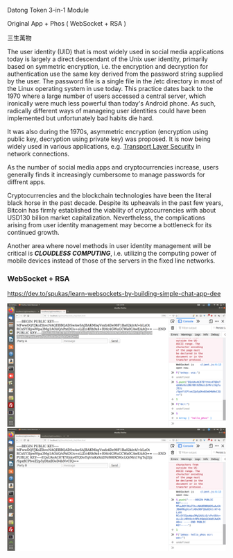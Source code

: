 Datong Token 3-in-1 Module

Original App + Phos ( WebSocket + RSA )

三生萬物

The user identity (UID) that is most widely used in social media applications today is largely a direct descendant of the Unix user identity, primarily based on symmetric encryption, i.e. the encryption and decryption for authentication use the same key derived from the password string supplied by the user. The password file is a single file in the /etc directory in most of the Linux operating system in use today. This practice dates back to the 1970 where a large number of users accessed a central server, which ironically were much less powerful than today's Android phone. As such, radically different ways of manageing user identities could have been implemented but unfortunately bad habits die hard.

It was also during the 1970s, asymmetric encryption (encryption using public key, decryption using private key) was proposed. It is now being widely used in various applications, e.g. [Transport Layer Security](https://en.wikipedia.org/wiki/Transport_Layer_Security) in network connections. 

As the number of social media apps and cryptocurrencies increase, users generally finds it increasingly cumbersome to manage passwords for diffrent apps.

Cryptocurrencies and the blockchain technologies have been the literal black horse in the past decade. Despite its upheavals in the past few years, Bitcoin has firmly established the viability of cryptocurrencies with about USD130 billion market capitalization. Nevertheless, the complications arising from user identity management may become a bottleneck for its continued growth.

Another area where novel methods in user identity management will be critical  is ___CLOUDLESS COMPUTING___, i.e. utilizing the computing power of mobile devices instead of those of the servers in the fixed line networks.


### WebSocket + RSA

https://dev.to/spukas/learn-websockets-by-building-simple-chat-app-dee

<img src="https://github.com/udexon/DatongToken/blob/master/Party_A.png" width=700>

<img src="https://github.com/udexon/DatongToken/blob/master/Party_B.png" width=700>
